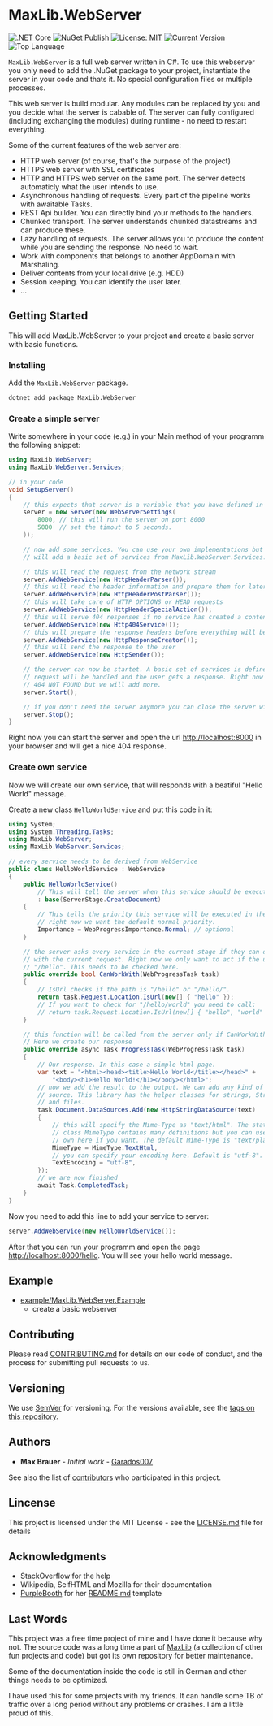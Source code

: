 # MaxLib.WebServer

[![.NET Core](https://github.com/Garados007/MaxLib.WebServer/workflows/.NET%20Core/badge.svg?branch=main)](https://github.com/Garados007/MaxLib.WebServer/actions?query=workflow%3A%22.NET+Core%22) 
[![NuGet Publish](https://github.com/Garados007/MaxLib.WebServer/workflows/NuGet%20Publish/badge.svg)](https://www.nuget.org/packages?q=Garados007+MaxLib.WebServer) 
[![License: MIT](https://img.shields.io/badge/License-MIT-blue.svg)](https://github.com/Garados007/MaxLib.WebServer/blob/master/LICENSE) 
[![Current Version](https://img.shields.io/github/tag/garados007/MaxLib.WebServer.svg?label=release)](https://github.com/Garados007/MaxLib.WebServer/releases) 
![Top Language](https://img.shields.io/github/languages/top/garados007/MaxLib.WebServer.svg)

`MaxLib.WebServer` is a full web server written in C#. To use this webserver you only need to add the .NuGet package to your project, instantiate the server in your code and thats it. No special configuration files or multiple processes.

This web server is build modular. Any modules can be replaced by you and you decide what the server is cabable of. The server can fully configured (including exchanging the modules) during runtime - no need to restart everything.

Some of the current features of the web server are:
- HTTP web server (of course, that's the purpose of the project)
- HTTPS web server with SSL certificates
- HTTP and HTTPS web server on the same port. The server detects automaticly what the user intends to use.
- Asynchronous handling of requests. Every part of the pipeline works with awaitable Tasks.
- REST Api builder. You can directly bind your methods to the handlers.
- Chunked transport. The server understands chunked datastreams and can produce these.
- Lazy handling of requests. The server allows you to produce the content while you are sending the response. No need to wait.
- Work with components that belongs to another AppDomain with Marshaling.
- Deliver contents from your local drive (e.g. HDD)
- Session keeping. You can identify the user later.
- ...

## Getting Started

This will add MaxLib.WebServer to your project and create a basic server with basic functions.

### Installing

Add the `MaxLib.WebServer` package.

```sh
dotnet add package MaxLib.WebServer
```

### Create a simple server

Write somewhere in your code (e.g.) in your Main method of your programm the following snippet:

```csharp
using MaxLib.WebServer;
using MaxLib.WebServer.Services;

// in your code 
void SetupServer()
{
    // this expects that server is a variable that you have defined in your class
    server = new Server(new WebServerSettings(
        8000, // this will run the server on port 8000
        5000  // set the timout to 5 seconds.
    ));

    // now add some services. You can use your own implementations but here we
    // will add a basic set of services from MaxLib.WebServer.Services.

    // this will read the request from the network stream
    server.AddWebService(new HttpHeaderParser());
    // this will read the header information and prepare them for later usage.
    server.AddWebService(new HttpHeaderPostParser());
    // this will take care of HTTP OPTIONS or HEAD requests
    server.AddWebService(new HttpHeaderSpecialAction());
    // this will serve 404 responses if no service has created a content for the request
    server.AddWebService(new Http404Service());
    // this will prepare the response headers before everything will be send to the user
    server.AddWebService(new HttpResponseCreator());
    // this will send the response to the user
    server.AddWebService(new HttpSender());

    // the server can now be startet. A basic set of services is defined so a new
    // request will be handled and the user gets a response. Right now its a 
    // 404 NOT FOUND but we will add more.
    server.Start();

    // if you don't need the server anymore you can close the server with
    server.Stop();
}

```

Right now you can start the server and open the url [http://localhost:8000](http://localhost:8000) in your browser and will get a nice 404 response.

### Create own service

Now we will create our own service, that will responds with a beatiful "Hello World" message.

Create a new class `HelloWorldService` and put this code in it:

```csharp
using System;
using System.Threading.Tasks;
using MaxLib.WebServer;
using MaxLib.WebServer.Services;

// every service needs to be derived from WebService
public class HelloWorldService : WebService
{
    public HelloWorldService()
        // This will tell the server when this service should be executed.
        : base(ServerStage.CreateDocument)
    {
        // This tells the priority this service will be executed in the current stage.
        // right now we want the default normal priority.
        Importance = WebProgressImportance.Normal; // optional
    }

    // the server asks every service in the current stage if they can do something
    // with the current request. Right now we only want to act if the url is
    // "/hello". This needs to be checked here.
    public override bool CanWorkWith(WebProgressTask task)
    {
        // IsUrl checks if the path is "/hello" or "/hello/".
        return task.Request.Location.IsUrl(new[] { "hello" });
        // If you want to check for "/hello/world" you need to call:
        // return task.Request.Location.IsUrl(new[] { "hello", "world" });
    }

    // this function will be called from the server only if CanWorkWith succeeds.
    // Here we create our response
    public override async Task ProgressTask(WebProgressTask task)
    {
        // Our response. In this case a simple html page.
        var text = "<html><head><title>Hello World</title></head>" +
            "<body><h1>Hello World!</h1></body></html>";
        // now we add the result to the output. We can add any kind of data
        // source. This library has the helper classes for strings, Streams
        // and files.
        task.Document.DataSources.Add(new HttpStringDataSource(text)
        {
            // this will specify the Mime-Type as "text/html". The static
            // class MimeType contains many definitions but you can use your
            // own here if you want. The default Mime-Type is "text/plain".
            MimeType = MimeType.TextHtml,
            // you can specify your encoding here. Default is "utf-8".
            TextEncoding = "utf-8",
        });
        // we are now finished
        await Task.CompletedTask;
    }
}
```

Now you need to add this line to add your service to server:

```csharp
server.AddWebService(new HelloWorldService());
```

After that you can run your programm and open the page [http://localhost:8000/hello](http://localhost:8000/hello). You will see your hello world message.

## Example

- [example/MaxLib.WebServer.Example](example/MaxLib.WebServer.Example)
	- create a basic webserver

## Contributing

Please read [CONTRIBUTING.md](CONTRIBUTING.md) for details on our code of conduct, and the process for submitting pull requests to us.

## Versioning

We use [SemVer](semver.org) for versioning. For the versions available, see the [tags on this repository](https://github.com/Garados007/MaxLib.WebServer/tags).

## Authors

- **Max Brauer** - *Initial work* - [Garados007](https://github.com/Garados007)

See also the list of [contributors](https://github.com/Garados007/srpc/contributors) who participated in this project.

## Lincense

This project is licensed under the MIT License  - see the [LICENSE.md](LICENSE.md) file for details

## Acknowledgments

- StackOverflow for the help
- Wikipedia, SelfHTML and Mozilla for their documentation
- [PurpleBooth](https://github.com/PurpleBooth) for her [README.md](https://gist.github.com/PurpleBooth/109311bb0361f32d87a2) template

## Last Words

This project was a free time project of mine and I have done it because why not. The source
code was a long time a part of [MaxLib](https://github.com/Garados007/MaxLib) (a collection
of other fun projects and code) but got its own repository for better maintenance.

Some of the documentation inside the code is still in German and other things needs to be
optimized.

I have used this for some projects with my friends. It can handle some TB of traffic over a long period without any problems or crashes. I am a little proud of this.

